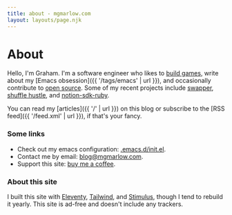 ```yaml
---
title: about - mgmarlow.com
layout: layouts/page.njk
---
```


# About

Hello, I'm Graham. I'm a software engineer who likes to [build games](https://mgmarlow.itch.io/), write about my [Emacs obsession]({{ '/tags/emacs' | url }}), and occasionally contribute to [open source](https://github.com/mgmarlow/). Some of my recent projects include [swapper](https://mgmarlow.itch.io/swapper), [shuffle hustle](https://shuffle-hustle.com), and [notion-sdk-ruby](https://github.com/mgmarlow/notion-sdk-ruby).

You can read my [articles]({{ '/' | url }}) on this blog or subscribe to the [RSS feed]({{ '/feed.xml' | url }}), if that's your fancy.

### Some links

- Check out my emacs configuration: [.emacs.d/init.el](https://github.com/mgmarlow/.emacs.d/blob/master/init.el).
- Contact me by email: <a href="mailto:blog@mgmarlow.com">blog@mgmarlow.com</a>.
- Support this site: [buy me a coffee](https://www.buymeacoffee.com/mgmarlow).

### About this site

I built this site with [Eleventy](https://www.11ty.dev/), [Tailwind](https://tailwindcss.com/), and [Stimulus](https://stimulus.hotwired.dev/), though I tend to rebuild it yearly. This site is ad-free and doesn't include any trackers.


